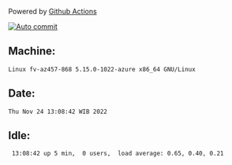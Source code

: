 Powered by [Github Actions](https://github.com/features/actions)

[![Auto commit](https://github.com/hiage/workstation/workflows/Auto%20commit/badge.svg)](https://github.com/hiage/workstation/actions?query=workflow%3A%22Auto+commit%22)

## Machine:
```
Linux fv-az457-868 5.15.0-1022-azure x86_64 GNU/Linux
```
## Date:
```
Thu Nov 24 13:08:42 WIB 2022
```
## Idle:
```
 13:08:42 up 5 min,  0 users,  load average: 0.65, 0.40, 0.21
```
